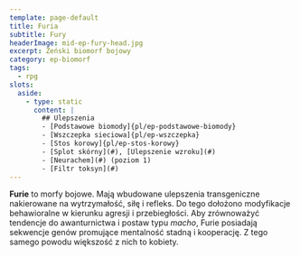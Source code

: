 ```yaml
---
template: page-default
title: Furia
subtitle: Fury
headerImage: mid-ep-fury-head.jpg
excerpt: Żeński biomorf bojowy
category: ep-biomorf
tags:
  - rpg
slots:
  aside:
    - type: static
      content: |
        ## Ulepszenia
        - [Podstawowe biomody]{pl/ep-podstawowe-biomody}
        - [Wszczepka sieciowa]{pl/ep-wszczepka}
        - [Stos korowy]{pl/ep-stos-korowy}
        - [Splot skórny](#), [Ulepszenie wzroku](#)
        - [Neurachem](#) (poziom 1)
        - [Filtr toksyn](#)
---
```

**Furie** to morfy bojowe. Mają wbudowane ulepszenia transgeniczne nakierowane na wytrzymałość, siłę i refleks. Do tego dołożono modyfikacje behawioralne w kierunku agresji i przebiegłości. Aby zrównoważyć tendencje do awanturnictwa i postaw typu _macho_, Furie posiadają sekwencje genów promujące mentalność stadną i kooperację. Z tego samego powodu większość z nich to kobiety.
